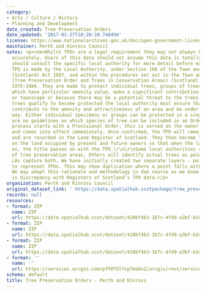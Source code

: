 ```yaml
---
category:
- Arts / Culture / History
- Planning and Development
date_created: Tree Preservation Orders
date_updated: '2017-01-27T10:28:10.740494'
license: https://www.nationalarchives.gov.uk/doc/open-government-licence/version/3/
maintainer: Perth and Kinross Council
notes: <p><em>Whilst TPOs are a legal requirement they may not always be digitised
  accurately. Users of this data should not assume this data is totally accurate and
  should consult the specific local authority for more detail before making any decisions</em>\r\n\r\nA
  TPO is made by the Local Authority, under Section 160 of the Town and Country Planning
  (Scotland) Act 1997, and within the procedures set out in the Town and Country Planning
  (Tree Preservation Order and Trees in Conservation Areas) (Scotland) Regulations
  1975-1984. They are made to protect individual trees, groups of trees or woodlands
  which have particular amenity value, make a significant contribution to the landscape
  or townscape or because there may be a potential threat to the trees. Deciding which
  trees qualify to become protected the local authority must ensure that the trees
  contribute to the amenity and attractiveness of an area and be under threat in some
  way. Either individual specimens or groups can be protected in a single Order. There
  are no guidelines on which species of tree can be included in an Order.\r\n\r\nThe
  process starts with a Provisional Order, this is served on the owner of the land
  and comes into effect immediately. Once confirmed, the TPO will remain indefinitely
  and are recorded in the Land Register of Scotland. They then become legal burdens
  on the land occupied by present and future owners so that when the land is sold
  on, the title passes on with the TPO.\r\n\r\nSome local authorities capture polygons
  of tree preservation areas. Others will identify actual trees as point TPOs. Several
  LAs capture both. We have initially created two separate layers - point and polygon,
  to represent TPOs. This may show duplication where a point falls within a polygon.
  We may adapt this rationale and methodology in due course as we know that there
  is discrepancy with Registers of Scotland's TPO data.</p>
organization: Perth and Kinross Council
original_dataset_link: ' https://data.spatialhub.scotpackage/tree_preservation_orders-pk'
records: null
resources:
- format: ZIP
  name: ZIP
  url: https://data.spatialhub.scot/dataset/420bf4b3-1b7c-4fd9-a3bf-b2e604fae001/resource/f5c01628-70dd-455e-8f45-aa43adda53ba/download/treepreservationorders.zip
- format: ZIP
  name: ZIP
  url: https://data.spatialhub.scot/dataset/420bf4b3-1b7c-4fd9-a3bf-b2e604fae001/resource/b30efff3-5528-4508-ba7d-8af7c5e14c0c/download/treepreservationorders.zip
- format: ZIP
  name: ZIP
  url: https://data.spatialhub.scot/dataset/420bf4b3-1b7c-4fd9-a3bf-b2e604fae001/resource/cd0e99a9-cfee-4e9f-b24e-03cb57f1cdb7/download/tree_preservation_order.zip
- format: ''
  name: ''
  url: https://services.arcgis.com/pfFDYSlYcp7mabvZ/arcgis/rest/services/Tree_Preservation_Order/FeatureServer
schema: default
title: Tree Preservation Orders - Perth and Kinross
---
```

